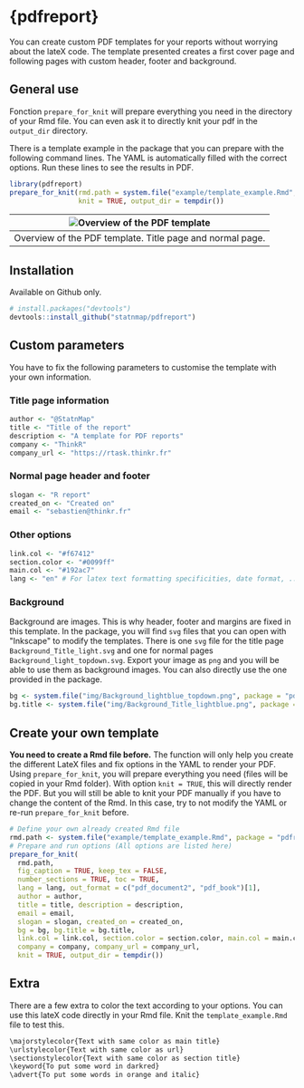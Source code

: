 
{pdfreport}
===========

You can create custom PDF templates for your reports without worrying about the lateX code. The template presented creates a first cover page and following pages with custom header, footer and background.

General use
-----------

Fonction `prepare_for_knit` will prepare everything you need in the directory of your Rmd file. You can even ask it to directly knit your pdf in the `output_dir` directory.

There is a template example in the package that you can prepare with the following command lines. The YAML is automatically filled with the correct options. Run these lines to see the results in PDF.

``` r
library(pdfreport)
prepare_for_knit(rmd.path = system.file("example/template_example.Rmd", package = "pdfreport"),
                 knit = TRUE, output_dir = tempdir())
```

| ![Overview of the PDF template](https://github.com/statnmap/pdfreport/blob/master/img/template_example_demo.png) |
|:----------------------------------------------------------------------------------------------------------------:|
|                             Overview of the PDF template. Title page and normal page.                            |

Installation
------------

Available on Github only.

``` r
# install.packages("devtools")
devtools::install_github("statnmap/pdfreport")
```

Custom parameters
-----------------

You have to fix the following parameters to customise the template with your own information.

### Title page information

``` r
author <- "@StatnMap"
title <- "Title of the report"
description <- "A template for PDF reports"
company <- "ThinkR"
company_url <- "https://rtask.thinkr.fr"
```

### Normal page header and footer

``` r
slogan <- "R report"
created_on <- "Created on"
email <- "sebastien@thinkr.fr"
```

### Other options

``` r
link.col <- "#f67412"
section.color <- "#0099ff"
main.col <- "#192ac7"
lang <- "en" # For latex text formatting specificities, date format, ...
```

### Background

Background are images. This is why header, footer and margins are fixed in this template.
In the package, you will find `svg` files that you can open with "Inkscape" to modify the templates. There is one `svg` file for the title page `Background_Title_light.svg` and one for normal pages `Background_light_topdown.svg`. Export your image as `png` and you will be able to use them as background images. You can also directly use the one provided in the package.

``` r
bg <- system.file("img/Background_lightblue_topdown.png", package = "pdfreport")
bg.title <- system.file("img/Background_Title_lightblue.png", package = "pdfreport")
```

Create your own template
------------------------

**You need to create a Rmd file before.** The function will only help you create the different LateX files and fix options in the YAML to render your PDF. Using `prepare_for_knit`, you will prepare everything you need (files will be copied in your Rmd folder). With option `knit = TRUE`, this will directly render the PDF. But you will still be able to knit your PDF manually if you have to change the content of the Rmd. In this case, try to not modify the YAML or re-run `prepare_for_knit` before.

``` r
# Define your own already created Rmd file
rmd.path <- system.file("example/template_example.Rmd", package = "pdfreport")
# Prepare and run options (All options are listed here)
prepare_for_knit(
  rmd.path, 
  fig_caption = TRUE, keep_tex = FALSE,
  number_sections = TRUE, toc = TRUE,
  lang = lang, out_format = c("pdf_document2", "pdf_book")[1],
  author = author, 
  title = title, description = description,
  email = email,
  slogan = slogan, created_on = created_on,
  bg = bg, bg.title = bg.title,
  link.col = link.col, section.color = section.color, main.col = main.col,
  company = company, company_url = company_url,
  knit = TRUE, output_dir = tempdir())
```

Extra
-----

There are a few extra to color the text according to your options. You can use this lateX code directly in your Rmd file. Knit the `template_example.Rmd` file to test this.

``` md
\majorstylecolor{Text with same color as main title}
\urlstylecolor{Text with same color as url}
\sectionstylecolor{Text with same color as section title}
\keyword{To put some word in darkred}
\advert{To put some words in orange and italic}
```
